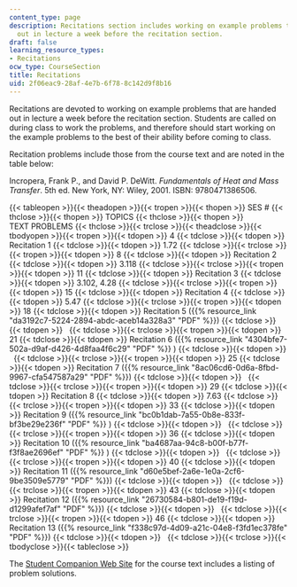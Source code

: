 ```yaml
---
content_type: page
description: Recitations section includes working on example problems that are handed
  out in lecture a week before the recitation section.
draft: false
learning_resource_types:
- Recitations
ocw_type: CourseSection
title: Recitations
uid: 2f06eac9-28af-4e7b-6f78-8c142d9f8b16
---
```

Recitations are devoted to working on example problems that are handed out in lecture a week before the recitation section. Students are called on during class to work the problems, and therefore should start working on the example problems to the best of their ability before coming to class.

Recitation problems include those from the course text and are noted in the table below:

Incropera, Frank P., and David P. DeWitt. *Fundamentals of Heat and Mass Transfer*. 5th ed. New York, NY: Wiley, 2001. ISBN: 9780471386506.

{{< tableopen >}}{{< theadopen >}}{{< tropen >}}{{< thopen >}}
SES #
{{< thclose >}}{{< thopen >}}
TOPICS
{{< thclose >}}{{< thopen >}}
TEXT PROBLEMS
{{< thclose >}}{{< trclose >}}{{< theadclose >}}{{< tbodyopen >}}{{< tropen >}}{{< tdopen >}}
4
{{< tdclose >}}{{< tdopen >}}
Recitation 1
{{< tdclose >}}{{< tdopen >}}
1.72
{{< tdclose >}}{{< trclose >}}{{< tropen >}}{{< tdopen >}}
8
{{< tdclose >}}{{< tdopen >}}
Recitation 2
{{< tdclose >}}{{< tdopen >}}
3.118
{{< tdclose >}}{{< trclose >}}{{< tropen >}}{{< tdopen >}}
11
{{< tdclose >}}{{< tdopen >}}
Recitation 3
{{< tdclose >}}{{< tdopen >}}
3.102, 4.28
{{< tdclose >}}{{< trclose >}}{{< tropen >}}{{< tdopen >}}
15
{{< tdclose >}}{{< tdopen >}}
Recitation 4
{{< tdclose >}}{{< tdopen >}}
5.47
{{< tdclose >}}{{< trclose >}}{{< tropen >}}{{< tdopen >}}
18
{{< tdclose >}}{{< tdopen >}}
Recitation 5 ({{% resource_link "da3192c7-5224-2894-abdc-aceb14a328a3" "PDF" %}})
{{< tdclose >}}{{< tdopen >}}
 
{{< tdclose >}}{{< trclose >}}{{< tropen >}}{{< tdopen >}}
21
{{< tdclose >}}{{< tdopen >}}
Recitation 6 ({{% resource_link "4304bfe7-502a-d9af-d426-4d8faa4f6c29" "PDF" %}} )
{{< tdclose >}}{{< tdopen >}}
 
{{< tdclose >}}{{< trclose >}}{{< tropen >}}{{< tdopen >}}
25
{{< tdclose >}}{{< tdopen >}}
Recitation 7 ({{% resource_link "8ac06cd6-0d6a-8fbd-9967-cfa547587a29" "PDF" %}})
{{< tdclose >}}{{< tdopen >}}
 
{{< tdclose >}}{{< trclose >}}{{< tropen >}}{{< tdopen >}}
29
{{< tdclose >}}{{< tdopen >}}
Recitation 8
{{< tdclose >}}{{< tdopen >}}
7.63
{{< tdclose >}}{{< trclose >}}{{< tropen >}}{{< tdopen >}}
33
{{< tdclose >}}{{< tdopen >}}
Recitation 9 ({{% resource_link "bc0b1dab-7a55-0b8e-833f-bf3be29e236f" "PDF" %}} )
{{< tdclose >}}{{< tdopen >}}
 
{{< tdclose >}}{{< trclose >}}{{< tropen >}}{{< tdopen >}}
36
{{< tdclose >}}{{< tdopen >}}
Recitation 10 ({{% resource_link "ba4687aa-94c8-b00f-b77f-f3f8ae2696ef" "PDF" %}} )
{{< tdclose >}}{{< tdopen >}}
 
{{< tdclose >}}{{< trclose >}}{{< tropen >}}{{< tdopen >}}
40
{{< tdclose >}}{{< tdopen >}}
Recitation 11 ({{% resource_link "d60e5bef-2a6e-1e0a-2cf6-9be3509e5779" "PDF" %}})
{{< tdclose >}}{{< tdopen >}}
 
{{< tdclose >}}{{< trclose >}}{{< tropen >}}{{< tdopen >}}
43
{{< tdclose >}}{{< tdopen >}}
Recitation 12 ({{% resource_link "26730584-b801-de19-f19d-d1299afef7af" "PDF" %}})
{{< tdclose >}}{{< tdopen >}}
 
{{< tdclose >}}{{< trclose >}}{{< tropen >}}{{< tdopen >}}
46
{{< tdclose >}}{{< tdopen >}}
Recitation 13 ({{% resource_link "f338c97d-4d09-a21c-04e8-f3fd1ec378fe" "PDF" %}})
{{< tdclose >}}{{< tdopen >}}
 
{{< tdclose >}}{{< trclose >}}{{< tbodyclose >}}{{< tableclose >}}

The [Student Companion Web Site](https://web.archive.org/web/20080210055330/http://bcs.wiley.com/he-bcs/Books?action=index&itemId=0471386502&itemTypeId=BKS&bcsId=1737) for the course text includes a listing of problem solutions.